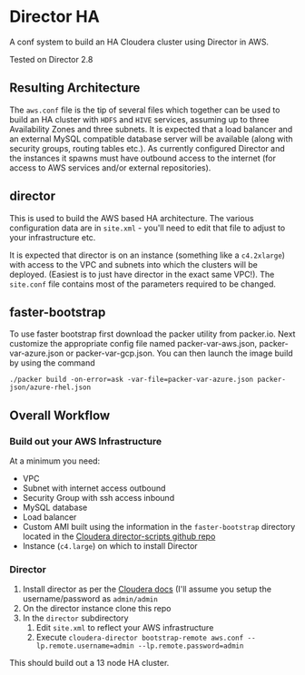 # Director HA

A conf system to build an HA Cloudera cluster using Director in AWS.

Tested on Director 2.8

## Resulting Architecture
The `aws.conf` file is the tip of several files which together can be used to build an HA cluster with `HDFS` and `HIVE` services, assuming up to three Availability Zones and three subnets. It is expected that a load balancer and an external MySQL compatible database server will be available (along with security groups, routing tables etc.). As currently configured Director and the instances it spawns must have outbound access to the internet (for access to AWS services and/or external repositories). 

## director
This is used to build the AWS based HA architecture. The various configuration data are in `site.xml` - you'll need to edit that file to adjust to your infrastructure etc.

It is expected that director is on an instance (something like a `c4.2xlarge`) with access to the VPC and subnets into which the clusters will be deployed. (Easiest is to just have director in the exact same VPC!). The `site.conf` file contains most of the parameters required to be changed. 



## faster-bootstrap
To use faster bootstrap first download the packer utility from packer.io. Next customize the appropriate config file named packer-var-aws.json, packer-var-azure.json or packer-var-gcp.json. You can then launch the image build by using the command

```
./packer build -on-error=ask -var-file=packer-var-azure.json packer-json/azure-rhel.json
```

## Overall Workflow
### Build out your AWS Infrastructure
At a minimum you need:
* VPC
* Subnet with internet access outbound
* Security Group with ssh access inbound
* MySQL database
* Load balancer
* Custom AMI built using the information in the `faster-bootstrap` directory located in the [Cloudera director-scripts github repo](https://github.com/cloudera/director-scripts)
* Instance (`c4.large`) on which to install Director

### Director
1. Install director as per the [Cloudera docs](https://www.cloudera.com/documentation/director/latest/topics/director_get_started_aws_install_dir_server.html) (I'll assume you setup the username/password as `admin/admin`
1. On the director instance clone this repo
1. In the `director` subdirectory
    1. Edit `site.xml` to reflect your AWS infrastructure
    1. Execute `cloudera-director bootstrap-remote aws.conf --lp.remote.username=admin --lp.remote.password=admin`

This should build out a 13 node HA cluster. 

